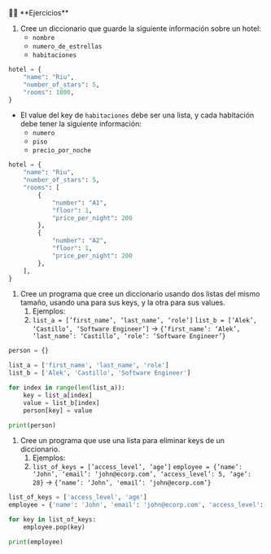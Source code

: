 <aside>
💪🏽 **Ejercicios**

1. Cree un diccionario que guarde la siguiente información sobre un hotel:
    - `nombre`
    - `numero_de_estrellas`
    - `habitaciones`

```python
hotel = {
    "name": "Riu",
    "number_of_stars": 5,
    "rooms": 1000,
}
```

- El value del key de `habitaciones` debe ser una lista, y cada habitación debe tener la siguiente información:
    - `numero`
    - `piso`
    - `precio_por_noche`

```python
hotel = {
    "name": "Riu",
    "number_of_stars": 5,
    "rooms": [
        {
            "number": "A1",
            "floor": 1,
            "price_per_night": 200
        },
        {
            "number": "A2",
            "floor": 1,
            "price_per_night": 200
        },
    ],
}
```

1. Cree un programa que cree un diccionario usando dos listas del mismo tamaño, usando una para sus keys, y la otra para sus values.
    1. Ejemplos:
    2. `list_a = [’first_name’, ‘last_name’, ‘role’]`
    `list_b = [’Alek’, ‘Castillo’, ‘Software Engineer’]`
    → `{’first_name’: ‘Alek’, ‘last_name’: ‘Castillo’, ‘role’: ‘Software Engineer’}`

```python
person = {}

list_a = ['first_name', 'last_name', 'role']
list_b = ['Alek', 'Castillo', 'Software Engineer']

for index in range(len(list_a)):
    key = list_a[index]
    value = list_b[index]
    person[key] = value

print(person)
```

1. Cree un programa que use una lista para eliminar keys de un diccionario.
    1. Ejemplos:
    2. `list_of_keys = [’access_level’, ‘age’]`
    `employee = {’name’: ‘John’, ‘email’: ‘john@ecorp.com’, ‘access_level’: 5, ‘age’: 28}`
    → `{’name’: ‘John’, 'email’: ‘john@ecorp.com’}`

```python
list_of_keys = ['access_level', 'age']
employee = {'name': 'John', 'email': 'john@ecorp.com', 'access_level': 5, 'age': 28}

for key in list_of_keys:
    employee.pop(key)

print(employee)
```

</aside>
